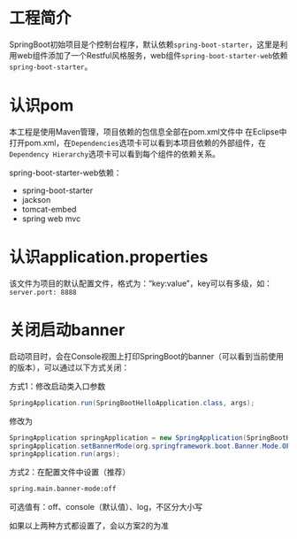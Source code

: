 # 工程简介
SpringBoot初始项目是个控制台程序，默认依赖`spring-boot-starter`，这里是利用web组件添加了一个Restful风格服务，web组件`spring-boot-starter-web`依赖`spring-boot-starter`。

# 认识pom
本工程是使用Maven管理，项目依赖的包信息全部在pom.xml文件中
在Eclipse中打开pom.xml，在`Dependencies`选项卡可以看到本项目依赖的外部组件，在`Dependency Hierarchy`选项卡可以看到每个组件的依赖关系。

spring-boot-starter-web依赖：
* spring-boot-starter
* jackson
* tomcat-embed
* spring web mvc

# 认识application.properties
该文件为项目的默认配置文件，格式为：“key:value”，key可以有多级，如：`server.port: 8888`

# 关闭启动banner
启动项目时，会在Console视图上打印SpringBoot的banner（可以看到当前使用的版本），可以通过以下方式关闭：

方式1：修改启动类入口参数

```java
SpringApplication.run(SpringBootHelloApplication.class, args);
```

修改为

```java
SpringApplication springApplication = new SpringApplication(SpringBootHelloApplication.class);
springApplication.setBannerMode(org.springframework.boot.Banner.Mode.OFF);
springApplication.run(args);
```

方式2：在配置文件中设置（推荐）

```xml
spring.main.banner-mode:off
```
可选值有：off、console（默认值）、log，不区分大小写

如果以上两种方式都设置了，会以方案2的为准